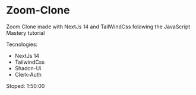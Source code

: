 # Zoom-Clone

Zoom Clone made with NextJs 14 and TailWindCss folowing the JavaScript Mastery tutorial

Tecnologies:

- NextJs 14
- TailwindCss
- Shadcn-Ui
- Clerk-Auth

Stoped: 1:50:00
